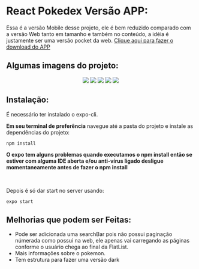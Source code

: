 # React Pokedex Versão APP:

Essa é a versão Mobile desse projeto, ele é bem reduzido comparado com a versão Web tanto em tamanho e também no conteúdo, a idéia é justamente ser uma versão pocket da web.
[Clique aqui para fazer o download do APP](https://drive.google.com/file/d/1wv67W7U_uZDe2KIcZZ04N--EC0efQ8gb/view?usp=sharing)
## Algumas imagens do projeto:

<p align="center">
  <img src="https://raw.githubusercontent.com/JohnatanAccourt/ReactPokedex/master/Mobile/assets/docs/home.png" />
  <img src="https://raw.githubusercontent.com/JohnatanAccourt/ReactPokedex/master/Mobile/assets/docs/splash.png" />
  <img src="https://raw.githubusercontent.com/JohnatanAccourt/ReactPokedex/master/Mobile/assets/docs/loading.png" />
  <img src="https://raw.githubusercontent.com/JohnatanAccourt/ReactPokedex/master/Mobile/assets/docs/drawer.png" />
  <img src="https://raw.githubusercontent.com/JohnatanAccourt/ReactPokedex/master/Mobile/assets/docs/pokemon.png" />
</p>

## Instalação:

É necessário ter instalado o expo-cli.

**Em seu terminal de preferência**
navegue até a pasta do projeto e instale as dependências do projeto:

```
npm install
```

**O expo tem alguns problemas quando executamos o npm install então se estiver com alguma IDE aberta e/ou anti-vírus ligado desligue momentaneamente antes de fazer o npm install**

</br>

Depois é só dar start no server usando:

```
expo start
```

## Melhorias que podem ser Feitas:

* Pode ser adicionada uma searchBar pois não possui paginação númerada como possui na web, ele apenas vai carregando as páginas conforme o usuário chega ao final da FlatList.
* Mais informações sobre o pokemon.
* Tem estrutura para fazer uma versão dark


